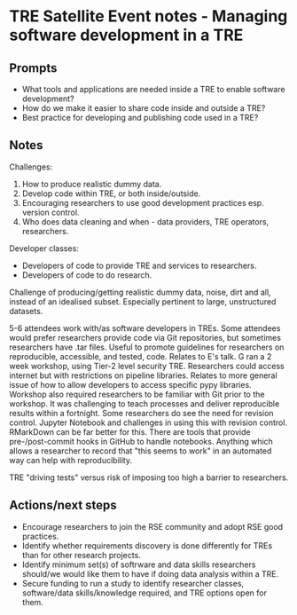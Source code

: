 # TRE Satellite Event notes - Managing software development in a TRE

## Prompts

- What tools and applications are needed inside a TRE to enable software development?
- How do we make it easier to share code inside and outside a TRE?
- Best practice for developing and publishing code used in a TRE?

## Notes

Challenges:

1. How to produce realistic dummy data.
2. Develop code within TRE, or both inside/outside.
3. Encouraging researchers to use good development practices esp. version control.
4. Who does data cleaning and when - data providers, TRE operators, researchers.

Developer classes:

- Developers of code to provide TRE and services to researchers.
- Developers of code to do research.

Challenge of producing/getting realistic dummy data, noise, dirt and all, instead of an idealised subset. Especially pertinent to large, unstructured datasets.

5-6 attendees work with/as software developers in TREs.
Some attendees would prefer researchers provide code via Git repositories, but sometimes researchers have .tar files.
Useful to promote guidelines for researchers on reproducible, accessible, and tested, code. Relates to E's talk.
G ran a 2 week workshop, using Tier-2 level security TRE. Researchers could access internet but with restrictions on pipeline libraries. Relates to more general issue of how to allow developers to access specific pypy libraries. Workshop also required researchers to be familiar with Git prior to the workshop. It was challenging to teach processes and deliver reproducible results within a fortnight.
Some researchers do see the need for revision control.
Jupyter Notebook and challenges in using this with revision control. RMarkDown can be far better for this.
There are tools that provide pre-/post-commit hooks in GitHub to handle notebooks.
Anything which allows a researcher to record that "this seems to work" in an automated way can help with reproducibility.

TRE "driving tests" versus risk of imposing too high a barrier to researchers.

## Actions/next steps

- Encourage researchers to join the RSE community and adopt RSE good practices.
- Identify whether requirements discovery is done differently for TREs than for other research projects.
- Identify minimum set(s) of softrware and data skills researchers should/we would like them to have if doing data analysis within a TRE.
- Secure funding to run a study to identify researcher classes, software/data skills/knowledge required, and TRE options open for them.
